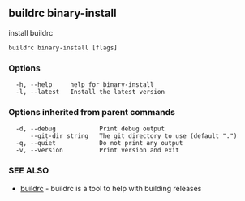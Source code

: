 ## buildrc binary-install

install buildrc

```
buildrc binary-install [flags]
```

### Options

```
  -h, --help     help for binary-install
  -l, --latest   Install the latest version
```

### Options inherited from parent commands

```
  -d, --debug            Print debug output
      --git-dir string   The git directory to use (default ".")
  -q, --quiet            Do not print any output
  -v, --version          Print version and exit
```

### SEE ALSO

* [buildrc](buildrc.md)	 - buildrc is a tool to help with building releases


